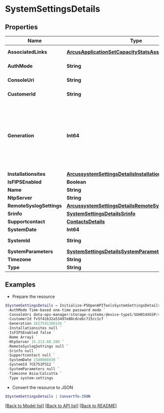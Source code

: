 # SystemSettingsDetails
## Properties

Name | Type | Description | Notes
------------ | ------------- | ------------- | -------------
**AssociatedLinks** | [**ArcusApplicationSetCapacityStatsAssociatedLinksInner[]**](ArcusApplicationSetCapacityStatsAssociatedLinksInner.md) | Associated Links Details | [optional] 
**AuthMode** | **String** | Password Authentication Mode | [optional] 
**ConsoleUri** | **String** | consoleUri for detailed storage object  | [optional] 
**CustomerId** | **String** | The customer application identifier | [optional] 
**Generation** | **Int64** | A monotonically increasing value. This value updates when the resource is updated and can be used as a short way to determine if a resource has changed or which of two different copies of a resource is more up to date. | [optional] 
**Installationsites** | [**ArcussystemSettingsDetailsInstallationsites**](ArcussystemSettingsDetailsInstallationsites.md) |  | [optional] 
**IsFIPSEnabled** | **Boolean** | Apply FIPS Standard | [optional] 
**Name** | **String** | system name | [optional] 
**NtpServer** | **String** | ntp server | [optional] 
**RemoteSyslogSettings** | [**ArcussystemSettingsDetailsRemoteSyslogSettings**](ArcussystemSettingsDetailsRemoteSyslogSettings.md) |  | [optional] 
**Srinfo** | [**SystemSettingsDetailsSrinfo**](SystemSettingsDetailsSrinfo.md) |  | [optional] 
**Supportcontact** | [**ContactsDetails**](ContactsDetails.md) |  | [optional] 
**SystemDate** | **Int64** | system date time | [optional] 
**SystemId** | **String** | SystemId/serialNumber of the array. | [optional] 
**SystemParameters** | [**SystemSettingsDetailsSystemParameters**](SystemSettingsDetailsSystemParameters.md) |  | [optional] 
**Timezone** | **String** | system time zone | [optional] 
**Type** | **String** | The type of resource. | [optional] 

## Examples

- Prepare the resource
```powershell
$SystemSettingsDetails = Initialize-PSOpenAPIToolsSystemSettingsDetails  -AssociatedLinks [{&quot;resourceUri&quot;:&quot;/api/v1/storage-systems/device-type1/{id}&quot;,&quot;type&quot;:&quot;systems&quot;}] `
 -AuthMode Time-based one-time password mode `
 -ConsoleUri data-ops-manager/storage-systems/device-type1/SGH014XGSP/settings/system-settings `
 -CustomerId fv5f41632a53497e88cdcebc715cc1cf `
 -Generation 1627541300145 `
 -Installationsites null `
 -IsFIPSEnabled false `
 -Name Array1 `
 -NtpServer 15.213.68.208 `
 -RemoteSyslogSettings null `
 -Srinfo null `
 -Supportcontact null `
 -SystemDate 1580068830 `
 -SystemId 7CE751P312 `
 -SystemParameters null `
 -Timezone Asia/Calcutta `
 -Type system-settings
```

- Convert the resource to JSON
```powershell
$SystemSettingsDetails | ConvertTo-JSON
```

[[Back to Model list]](../README.md#documentation-for-models) [[Back to API list]](../README.md#documentation-for-api-endpoints) [[Back to README]](../README.md)

